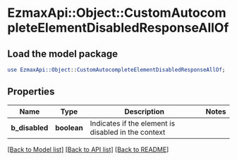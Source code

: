 # EzmaxApi::Object::CustomAutocompleteElementDisabledResponseAllOf

## Load the model package
```perl
use EzmaxApi::Object::CustomAutocompleteElementDisabledResponseAllOf;
```

## Properties
Name | Type | Description | Notes
------------ | ------------- | ------------- | -------------
**b_disabled** | **boolean** | Indicates if the element is disabled in the context | 

[[Back to Model list]](../README.md#documentation-for-models) [[Back to API list]](../README.md#documentation-for-api-endpoints) [[Back to README]](../README.md)


